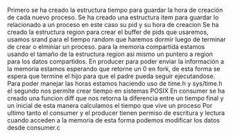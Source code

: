 Primero se ha creado la estructura tiempo para guardar la hora de creación de cada nuevo proceso.
Se ha creado una estructura item para guardar lo relacionado a un proceso en este caso su pid y su hora de creacion
Se ha creado la estructura region para crear el buffer de pids que usaremos, usamos srand para el tiempo random que haremos dormir luego de terminar de crear o elminiar un proceso.
para la memoria compartida estamos usando el tamaño de la estructura region asi mismo un puntero a region para los datos compartidos.
En producer para poder enviar la información a la memoria estamos esperando que retorne un 0 en fork, de esta forma se espera que termine el hijo para que el padre pueda seguir ejecutandose.
Para poder manejar las horas estamos haciendo uso de time.h y sys/time.h el segundo nos permite crear tiempo en sistemas POSIX
En consumer se ha creado una funcion diff que nos retorna la diferencia entre un tiempo final y un inicial de esta manera calculamos el tiempo que vive un proceso
Por ultimo tanto el consumer y el producer tienen permiso de escritura y lectura cuando acceden a la memoria de esta forma podemos modificar los datos desde consumer.c
